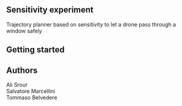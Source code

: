 ## Sensitivity experiment
Trajectory planner based on sensitivity to let a drone pass through a window safely

## Getting started

## Authors
Ali Srour <br>
Salvatore Marcellini <br>
Tommaso Belvedere <br>

